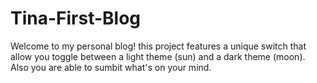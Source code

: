 # Tina-First-Blog
Welcome to my personal blog! this project features a unique switch that allow you toggle between a light theme (sun) and a dark theme (moon).
Also you are able to sumbit what's on your mind.